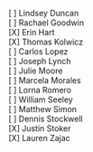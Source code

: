 
 [ ]  Lindsey Duncan  
 [ ]  Rachael Goodwin  
 [X]  Erin Hart  
 [X]  Thomas Kolwicz  
 [ ]  Carlos Lopez  
 [ ]  Joseph Lynch  
 [ ]  Julie Moore  
 [ ]  Marcela Morales  
 [ ]  Lorna Romero  
 [ ]  William Seeley  
 [ ]  Matthew Simon  
 [ ]  Dennis Stockwell  
 [X]  Justin Stoker  
 [X]  Lauren Zajac  
 
